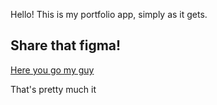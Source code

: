 Hello! This is my portfolio app, simply as it gets.

## Share that figma!

[Here you go my guy](https://www.figma.com/community/file/1238600857435488558)

That's pretty much it
